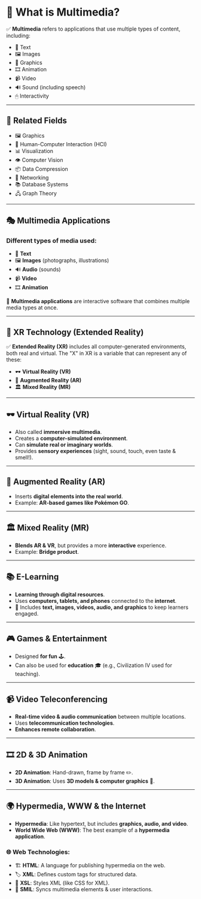 # 📌 What is Multimedia? 

✅ **Multimedia** refers to applications that use multiple types of content, including:
- 📝 Text
- 🖼 Images
- 🎨 Graphics
- 🎞 Animation
- 📹 Video
- 🔊 Sound (including speech)
- 🖱 Interactivity

---

## 🔹 Related Fields
- 🖼 Graphics
- 🤝 Human-Computer Interaction (HCI)
- 📊 Visualization
- 👁 Computer Vision
- 📦 Data Compression
- 📡 Networking
- 📚 Database Systems
- 🖧 Graph Theory

---

## 🎭 Multimedia Applications
### Different types of media used:
- 📝 **Text**
- 🖼 **Images** (photographs, illustrations)
- 🔊 **Audio** (sounds)
- 📹 **Video**
- 🎞 **Animation**

📌 **Multimedia applications** are interactive software that combines multiple media types at once.

---

## 🚀 XR Technology (Extended Reality)
✅ **Extended Reality (XR)** includes all computer-generated environments, both real and virtual. The "X" in XR is a variable that can represent any of these:
- 🕶 **Virtual Reality (VR)**
- 📱 **Augmented Reality (AR)**
- 🏛 **Mixed Reality (MR)**

---

## 🕶 Virtual Reality (VR)
- Also called **immersive multimedia**.
- Creates a **computer-simulated environment**.
- Can **simulate real or imaginary worlds**.
- Provides **sensory experiences** (sight, sound, touch, even taste & smell!).

---

## 📱 Augmented Reality (AR)
- Inserts **digital elements into the real world**.
- Example: **AR-based games like Pokémon GO**.

---

## 🏛 Mixed Reality (MR)
- **Blends AR & VR**, but provides a more **interactive** experience.
- Example: **Bridge product**.

---

## 📚 E-Learning
- **Learning through digital resources**.
- Uses **computers, tablets, and phones** connected to the **internet**.
- 📌 Includes **text, images, videos, audio, and graphics** to keep learners engaged.

---

## 🎮 Games & Entertainment
- Designed **for fun** 🕹️.
- Can also be used for **education** 🎓 (e.g., Civilization IV used for teaching).

---

## 📹 Video Teleconferencing
- **Real-time video & audio communication** between multiple locations.
- Uses **telecommunication technologies**.
- **Enhances remote collaboration**.

---

## 🎞 2D & 3D Animation
- **2D Animation**: Hand-drawn, frame by frame ✏️.
- **3D Animation**: Uses **3D models & computer graphics** 🎥.

---

## 🌍 Hypermedia, WWW & the Internet
- **Hypermedia**: Like hypertext, but includes **graphics, audio, and video**.
- **World Wide Web (WWW)**: The best example of a **hypermedia application**.

### 🌐 Web Technologies:
- 🏗 **HTML**: A language for publishing hypermedia on the web.
- 🏷 **XML**: Defines custom tags for structured data.
- 🎨 **XSL**: Styles XML (like CSS for XML).
- 🔄 **SMIL**: Syncs multimedia elements & user interactions.

